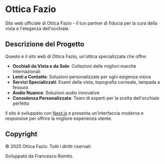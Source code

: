 # Ottica Fazio

Sito web ufficiale di Ottica Fazio - Il tuo partner di fiducia per la cura della vista e l'eleganza dell'occhiale.

## Descrizione del Progetto

Questo è il sito web di Ottica Fazio, un'ottica specializzata che offre:

- **Occhiali da Vista e da Sole**: Collezioni delle migliori marche internazionali
- **Lenti a Contatto**: Soluzioni personalizzate per ogni esigenza visiva
- **Servizi Specializzati**: Esami della vista, topografia corneale, lampada a fessura
- **Audio Nuance**: Soluzioni audio innovative
- **Consulenza Personalizzata**: Team di esperti per la scelta dell'occhiale perfetto

Il sito è sviluppato con [Next.js](https://nextjs.org) e presenta un'interfaccia moderna e responsive per offrire la migliore esperienza utente.

## Copyright

© 2025 Ottica Fazio. Tutti i diritti riservati.

Sviluppato da Francesco Romito.
